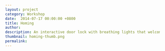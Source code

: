 ```yaml
---
layout: project
category: Workshop
date:  2014-07-17 00:00:00 +0800
title: Homing
author:
description: An interactive door lock with breathing lights that welcome you home at student-organized OpenHCI 2014 workshop.
thumbnail: homing-thumb.png
permalink:
---
```

